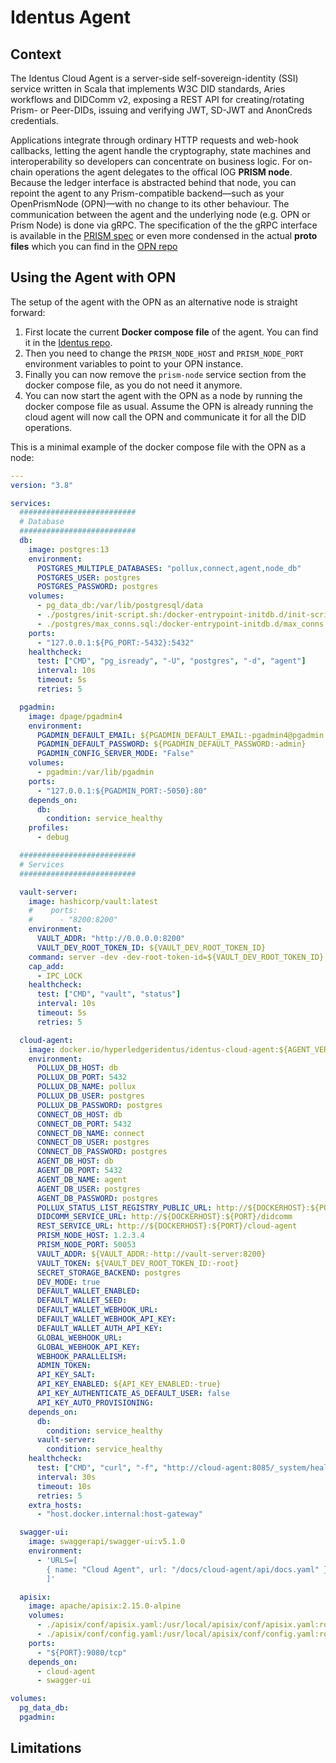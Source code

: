 # Identus Agent
## Context
The Identus Cloud Agent is a server-side self-sovereign-identity (SSI) service written in Scala that implements W3C DID standards, Aries workflows and DIDComm v2, exposing a REST API for creating/rotating Prism- or Peer-DIDs, issuing and verifying JWT, SD-JWT and AnonCreds credentials.

Applications integrate through ordinary HTTP requests and web-hook callbacks, letting the agent handle the cryptography, state machines and interoperability so developers can concentrate on business logic.
For on-chain operations the agent delegates to the offical IOG **PRISM node**.
Because the ledger interface is abstracted behind that node, you can repoint the agent to any Prism-compatible backend—such as your OpenPrismNode (OPN)—with no change to its other behaviour. The communication between the agent and the underlying node (e.g. OPN or Prism Node) is done via gRPC.
The specification of the the gRPC interface is available in the [PRISM spec](https://github.com/input-output-hk/prism-did-method-spec/blob/main/w3c-spec/PRISM-method.md) or even more condensed in the actual **proto files** which you can find in the [OPN repo](https://github.com/bsandmann/OpenPrismNode/tree/master/OpenPrismNode.Grpc/Protos)

## Using the Agent with OPN
The setup of the agent with the OPN as an alternative node is straight forward:
1. First locate the current **Docker compose file** of the agent. You can find it in the [Identus repo](https://github.com/hyperledger-identus/cloud-agent/blob/main/infrastructure/shared/docker-compose.yml).
2. Then you need to change the `PRISM_NODE_HOST` and `PRISM_NODE_PORT` environment variables to point to your OPN instance.
3. Finally you can now remove the `prism-node` service section from the docker compose file, as you do not need it anymore.
4. You can now start the agent with the OPN as a node by running the docker compose file as usual. Assume the OPN is already running the cloud agent will now call the OPN and communicate it for all the DID operations.

This is a minimal example of the docker compose file with the OPN as a node:
```yaml
---
version: "3.8"

services:
  ##########################
  # Database
  ##########################
  db:
    image: postgres:13
    environment:
      POSTGRES_MULTIPLE_DATABASES: "pollux,connect,agent,node_db"
      POSTGRES_USER: postgres
      POSTGRES_PASSWORD: postgres
    volumes:
      - pg_data_db:/var/lib/postgresql/data
      - ./postgres/init-script.sh:/docker-entrypoint-initdb.d/init-script.sh
      - ./postgres/max_conns.sql:/docker-entrypoint-initdb.d/max_conns.sql
    ports:
      - "127.0.0.1:${PG_PORT:-5432}:5432"
    healthcheck:
      test: ["CMD", "pg_isready", "-U", "postgres", "-d", "agent"]
      interval: 10s
      timeout: 5s
      retries: 5

  pgadmin:
    image: dpage/pgadmin4
    environment:
      PGADMIN_DEFAULT_EMAIL: ${PGADMIN_DEFAULT_EMAIL:-pgadmin4@pgadmin.org}
      PGADMIN_DEFAULT_PASSWORD: ${PGADMIN_DEFAULT_PASSWORD:-admin}
      PGADMIN_CONFIG_SERVER_MODE: "False"
    volumes:
      - pgadmin:/var/lib/pgadmin
    ports:
      - "127.0.0.1:${PGADMIN_PORT:-5050}:80"
    depends_on:
      db:
        condition: service_healthy
    profiles:
      - debug

  ##########################
  # Services
  ##########################

  vault-server:
    image: hashicorp/vault:latest
    #    ports:
    #      - "8200:8200"
    environment:
      VAULT_ADDR: "http://0.0.0.0:8200"
      VAULT_DEV_ROOT_TOKEN_ID: ${VAULT_DEV_ROOT_TOKEN_ID}
    command: server -dev -dev-root-token-id=${VAULT_DEV_ROOT_TOKEN_ID}
    cap_add:
      - IPC_LOCK
    healthcheck:
      test: ["CMD", "vault", "status"]
      interval: 10s
      timeout: 5s
      retries: 5

  cloud-agent:
    image: docker.io/hyperledgeridentus/identus-cloud-agent:${AGENT_VERSION:-latest}
    environment:
      POLLUX_DB_HOST: db
      POLLUX_DB_PORT: 5432
      POLLUX_DB_NAME: pollux
      POLLUX_DB_USER: postgres
      POLLUX_DB_PASSWORD: postgres
      CONNECT_DB_HOST: db
      CONNECT_DB_PORT: 5432
      CONNECT_DB_NAME: connect
      CONNECT_DB_USER: postgres
      CONNECT_DB_PASSWORD: postgres
      AGENT_DB_HOST: db
      AGENT_DB_PORT: 5432
      AGENT_DB_NAME: agent
      AGENT_DB_USER: postgres
      AGENT_DB_PASSWORD: postgres
      POLLUX_STATUS_LIST_REGISTRY_PUBLIC_URL: http://${DOCKERHOST}:${PORT}/cloud-agent
      DIDCOMM_SERVICE_URL: http://${DOCKERHOST}:${PORT}/didcomm
      REST_SERVICE_URL: http://${DOCKERHOST}:${PORT}/cloud-agent
      PRISM_NODE_HOST: 1.2.3.4
      PRISM_NODE_PORT: 50053
      VAULT_ADDR: ${VAULT_ADDR:-http://vault-server:8200}
      VAULT_TOKEN: ${VAULT_DEV_ROOT_TOKEN_ID:-root}
      SECRET_STORAGE_BACKEND: postgres
      DEV_MODE: true
      DEFAULT_WALLET_ENABLED:
      DEFAULT_WALLET_SEED:
      DEFAULT_WALLET_WEBHOOK_URL:
      DEFAULT_WALLET_WEBHOOK_API_KEY:
      DEFAULT_WALLET_AUTH_API_KEY:
      GLOBAL_WEBHOOK_URL:
      GLOBAL_WEBHOOK_API_KEY:
      WEBHOOK_PARALLELISM:
      ADMIN_TOKEN:
      API_KEY_SALT:
      API_KEY_ENABLED: ${API_KEY_ENABLED:-true}
      API_KEY_AUTHENTICATE_AS_DEFAULT_USER: false
      API_KEY_AUTO_PROVISIONING:
    depends_on:
      db:
        condition: service_healthy
      vault-server:
        condition: service_healthy
    healthcheck:
      test: ["CMD", "curl", "-f", "http://cloud-agent:8085/_system/health"]
      interval: 30s
      timeout: 10s
      retries: 5
    extra_hosts:
      - "host.docker.internal:host-gateway"

  swagger-ui:
    image: swaggerapi/swagger-ui:v5.1.0
    environment:
      - 'URLS=[
        { name: "Cloud Agent", url: "/docs/cloud-agent/api/docs.yaml" }
        ]'

  apisix:
    image: apache/apisix:2.15.0-alpine
    volumes:
      - ./apisix/conf/apisix.yaml:/usr/local/apisix/conf/apisix.yaml:ro
      - ./apisix/conf/config.yaml:/usr/local/apisix/conf/config.yaml:ro
    ports:
      - "${PORT}:9080/tcp"
    depends_on:
      - cloud-agent
      - swagger-ui

volumes:
  pg_data_db:
  pgadmin:
```

## Limitations